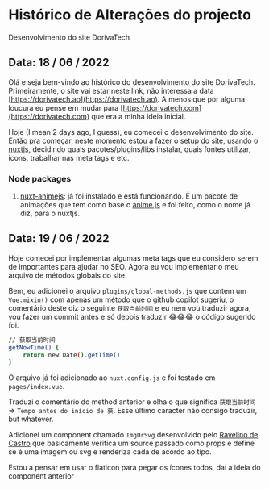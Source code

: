 # Histórico de Alterações do projecto

Desenvolvimento do site DorivaTech

## Data: 18 / 06 / 2022

Olá e seja bem-vindo ao histórico do desenvolvimento do site DorivaTech. Primeiramente, o site vai estar neste link, não interessa a data [https://dorivatech.ao](https://dorivatech.ao). A menos que por alguma loucura eu pense em mudar para [https://dorivatech.com](https://dorivatech.com) que era a minha ideia inicial.

Hoje (I mean 2 days ago, I guess), eu comecei o desenvolvimento do site. Então pra começar, neste momento estou a fazer o setup do site, usando o [nuxtjs](https://nuxtjs.org), decidindo quais pacotes/plugins/libs instalar, quais fontes utilizar, icons, trabalhar nas meta tags e etc.

### Node packages
1. [nuxt-animejs](https://www.npmjs.com/package/nuxt-animejs): já foi instalado e está funcionando. É um pacote de animações que tem como base o [anime.js](https://animejs.com/) e foi feito, como o nome já diz, para o nuxtjs.


## Data: 19 / 06 / 2022

Hoje comecei por implementar algumas meta tags que eu considero serem de importantes para ajudar no SEO. Agora eu vou implementar o meu arquivo de métodos globais do site.

Bem, eu adicionei o arquivo ```plugins/global-methods.js``` que contem um ```Vue.mixin()``` com apenas um método que o github copilot sugeriu, o comentário deste diz o seguinte ```获取当前时间``` e eu nem vou traduzir agora, vou fazer um commit antes e só depois traduzir 😂😂😂 o código sugerido foi.

```bash
// 获取当前时间
getNowTime() {
	return new Date().getTime()
}
```

O arquivo já foi adicionado ao ```nuxt.config.js``` e foi testado em ```pages/index.vue```.

Traduzi o comentário do method anterior e olha o que significa ```获取当前时间``` => ```Tempo antes do início de 获```. Esse último caracter não consigo traduzir, but whatever.

Adicionei um component chamado ```ImgOrSvg``` desenvolvido pelo [Ravelino de Castro](https://github.com/ravelinodecastro) que basicamente verifica um source passado como props e define se é uma imagem ou svg e renderiza cada de acordo ao tipo.

Estou a pensar em usar o flaticon para pegar os ícones todos, daí a ideia do component anterior